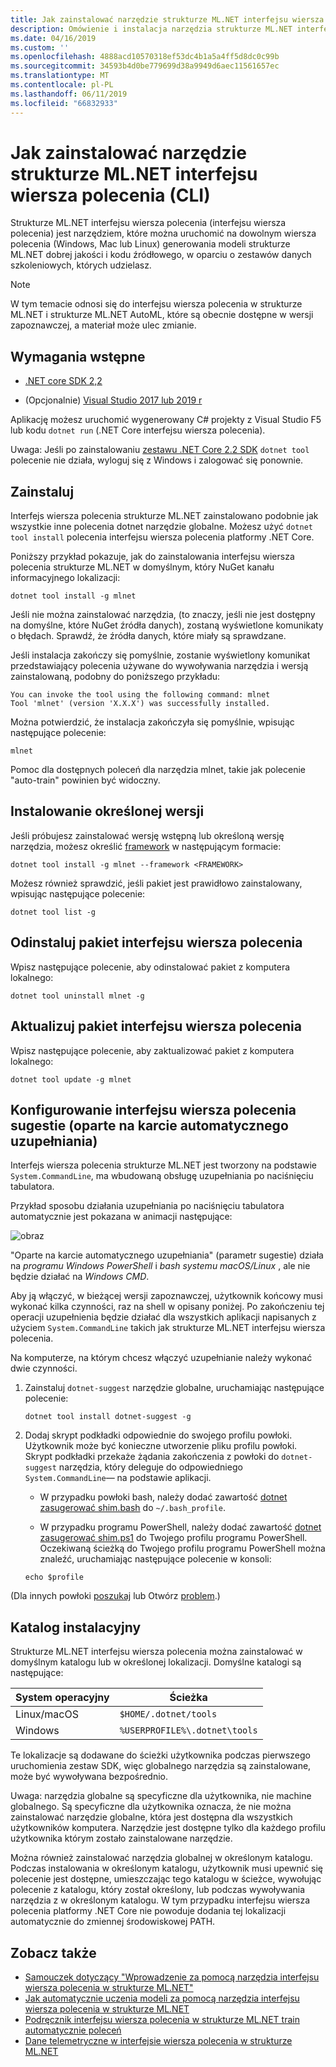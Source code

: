 ```yaml
---
title: Jak zainstalować narzędzie strukturze ML.NET interfejsu wiersza polecenia (CLI)
description: Omówienie i instalacja narzędzia strukturze ML.NET interfejsu wiersza polecenia (CLI).
ms.date: 04/16/2019
ms.custom: ''
ms.openlocfilehash: 4888acd10570318ef53dc4b1a5a4ff5d8dc0c99b
ms.sourcegitcommit: 34593b4d0be779699d38a9949d6aec11561657ec
ms.translationtype: MT
ms.contentlocale: pl-PL
ms.lasthandoff: 06/11/2019
ms.locfileid: "66832933"
---
```

# <a name="how-to-install-the-mlnet-command-line-interface-cli-tool"></a>Jak zainstalować narzędzie strukturze ML.NET interfejsu wiersza polecenia (CLI)

Strukturze ML.NET interfejsu wiersza polecenia (interfejsu wiersza polecenia) jest narzędziem, które można uruchomić na dowolnym wiersza polecenia (Windows, Mac lub Linux) generowania modeli strukturze ML.NET dobrej jakości i kodu źródłowego, w oparciu o zestawów danych szkoleniowych, których udzielasz.

> [!NOTE]
> W tym temacie odnosi się do interfejsu wiersza polecenia w strukturze ML.NET i strukturze ML.NET AutoML, które są obecnie dostępne w wersji zapoznawczej, a materiał może ulec zmianie.

## <a name="pre-requisites"></a>Wymagania wstępne

- [.NET core SDK 2,2](https://dotnet.microsoft.com/download/dotnet-core/2.2)

- (Opcjonalnie) [Visual Studio 2017 lub 2019 r](https://visualstudio.microsoft.com/vs/)

Aplikację możesz uruchomić wygenerowany C# projekty z Visual Studio F5 lub kodu `dotnet run` (.NET Core interfejsu wiersza polecenia).

Uwaga: Jeśli po zainstalowaniu [zestawu .NET Core 2.2 SDK](https://dotnet.microsoft.com/download/dotnet-core/2.2) `dotnet tool` polecenie nie działa, wyloguj się z Windows i zalogować się ponownie.

## <a name="install"></a>Zainstaluj

Interfejs wiersza polecenia strukturze ML.NET zainstalowano podobnie jak wszystkie inne polecenia dotnet narzędzie globalne. Możesz użyć `dotnet tool install` polecenia interfejsu wiersza polecenia platformy .NET Core. 

Poniższy przykład pokazuje, jak do zainstalowania interfejsu wiersza polecenia strukturze ML.NET w domyślnym, który NuGet kanału informacyjnego lokalizacji:

```console
dotnet tool install -g mlnet
```

Jeśli nie można zainstalować narzędzia, (to znaczy, jeśli nie jest dostępny na domyślne, które NuGet źródła danych), zostaną wyświetlone komunikaty o błędach. Sprawdź, że źródła danych, które miały są sprawdzane.

Jeśli instalacja zakończy się pomyślnie, zostanie wyświetlony komunikat przedstawiający polecenia używane do wywoływania narzędzia i wersją zainstalowaną, podobny do poniższego przykładu:

```console
You can invoke the tool using the following command: mlnet
Tool 'mlnet' (version 'X.X.X') was successfully installed.
```

Można potwierdzić, że instalacja zakończyła się pomyślnie, wpisując następujące polecenie:

```console
mlnet
```

Pomoc dla dostępnych poleceń dla narzędzia mlnet, takie jak polecenie "auto-train" powinien być widoczny.

## <a name="install-a-specific-release-version"></a>Instalowanie określonej wersji

Jeśli próbujesz zainstalować wersję wstępną lub określoną wersję narzędzia, możesz określić [framework](../../standard/frameworks.md) w następującym formacie:

```console
dotnet tool install -g mlnet --framework <FRAMEWORK>
```

Możesz również sprawdzić, jeśli pakiet jest prawidłowo zainstalowany, wpisując następujące polecenie:

```console
dotnet tool list -g
```

## <a name="uninstall-the-cli-package"></a>Odinstaluj pakiet interfejsu wiersza polecenia

Wpisz następujące polecenie, aby odinstalować pakiet z komputera lokalnego:

```console
dotnet tool uninstall mlnet -g
```

## <a name="update-the-cli-package"></a>Aktualizuj pakiet interfejsu wiersza polecenia

Wpisz następujące polecenie, aby zaktualizować pakiet z komputera lokalnego:

```console
dotnet tool update -g mlnet
```

## <a name="set-up-cli-suggestions-tab-based-auto-completion"></a>Konfigurowanie interfejsu wiersza polecenia sugestie (oparte na karcie automatycznego uzupełniania)

Interfejs wiersza polecenia strukturze ML.NET jest tworzony na podstawie `System.CommandLine`, ma wbudowaną obsługę uzupełniania po naciśnięciu tabulatora.

Przykład sposobu działania uzupełniania po naciśnięciu tabulatora automatycznie jest pokazana w animacji następujące:

![obraz](./media/cli-tab-completion.gif)

"Oparte na karcie automatycznego uzupełniania" (parametr sugestie) działa na *programu Windows PowerShell* i *bash systemu macOS/Linux* , ale nie będzie działać na *Windows CMD*.

Aby ją włączyć, w bieżącej wersji zapoznawczej, użytkownik końcowy musi wykonać kilka czynności, raz na shell w opisany poniżej. Po zakończeniu tej operacji uzupełnienia będzie działać dla wszystkich aplikacji napisanych z użyciem `System.CommandLine` takich jak strukturze ML.NET interfejsu wiersza polecenia.

Na komputerze, na którym chcesz włączyć uzupełnianie należy wykonać dwie czynności.

1. Zainstaluj `dotnet-suggest` narzędzie globalne, uruchamiając następujące polecenie:

    ```console
    dotnet tool install dotnet-suggest -g
    ```

2. Dodaj skrypt podkładki odpowiednie do swojego profilu powłoki. Użytkownik może być konieczne utworzenie pliku profilu powłoki. Skrypt podkładki przekaże żądania zakończenia z powłoki do `dotnet-suggest` narzędzia, który deleguje do odpowiedniego `System.CommandLine`— na podstawie aplikacji.

    * W przypadku powłoki bash, należy dodać zawartość [dotnet zasugerować shim.bash](https://github.com/dotnet/System.CommandLine/blob/master/src/System.CommandLine.Suggest/dotnet-suggest-shim.bash) do `~/.bash_profile`.

    * W przypadku programu PowerShell, należy dodać zawartość [dotnet zasugerować shim.ps1](https://github.com/dotnet/System.CommandLine/blob/master/src/System.CommandLine.Suggest/dotnet-suggest-shim.ps1) do Twojego profilu programu PowerShell. Oczekiwaną ścieżką do Twojego profilu programu PowerShell można znaleźć, uruchamiając następujące polecenie w konsoli:

    ```console
    echo $profile
    ``` 

(Dla innych powłoki [poszukaj](https://github.com/dotnet/System.CommandLine/issues?q=is%3Aissue+is%3Aopen+label%3A%22shell+suggestion%22) lub Otwórz [problem](https://github.com/dotnet/System.CommandLine/issues).)

## <a name="installation-directory"></a>Katalog instalacyjny

Strukturze ML.NET interfejsu wiersza polecenia można zainstalować w domyślnym katalogu lub w określonej lokalizacji. Domyślne katalogi są następujące:

| System operacyjny          | Ścieżka                          |
|-------------|-------------------------------|
| Linux/macOS | `$HOME/.dotnet/tools`         |
| Windows     | `%USERPROFILE%\.dotnet\tools` |

Te lokalizacje są dodawane do ścieżki użytkownika podczas pierwszego uruchomienia zestaw SDK, więc globalnego narzędzia są zainstalowane, może być wywoływana bezpośrednio.

Uwaga: narzędzia globalne są specyficzne dla użytkownika, nie machine globalnego. Są specyficzne dla użytkownika oznacza, że nie można zainstalować narzędzie globalne, która jest dostępna dla wszystkich użytkowników komputera. Narzędzie jest dostępne tylko dla każdego profilu użytkownika którym zostało zainstalowane narzędzie.

Można również zainstalować narzędzia globalnej w określonym katalogu. Podczas instalowania w określonym katalogu, użytkownik musi upewnić się polecenie jest dostępne, umieszczając tego katalogu w ścieżce, wywołując polecenie z katalogu, który został określony, lub podczas wywoływania narzędzia z w określonym katalogu.
W tym przypadku interfejsu wiersza polecenia platformy .NET Core nie powoduje dodania tej lokalizacji automatycznie do zmiennej środowiskowej PATH.

## <a name="see-also"></a>Zobacz także

- [Samouczek dotyczący "Wprowadzenie za pomocą narzędzia interfejsu wiersza polecenia w strukturze ML.NET"](../tutorials/mlnet-cli.md)
- [Jak automatycznie uczenia modeli za pomocą narzędzia interfejsu wiersza polecenia w strukturze ML.NET](../automate-training-with-cli.md)
- [Podręcznik interfejsu wiersza polecenia w strukturze ML.NET train automatycznie poleceń](../reference/ml-net-cli-reference.md) 
- [Dane telemetryczne w interfejsie wiersza polecenia w strukturze ML.NET](../resources/ml-net-cli-telemetry.md)
